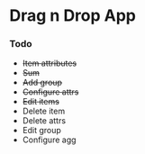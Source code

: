 # Drag n Drop App

### Todo

- ~~Item attributes~~
- ~~Sum~~
- ~~Add group~~
- ~~Configure attrs~~
- ~~Edit items~~
- Delete item
- Delete attrs
- Edit group
- Configure agg